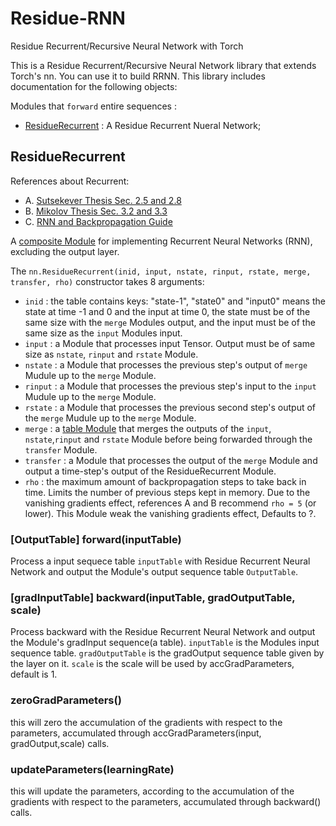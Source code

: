 # Residue-RNN
Residue Recurrent/Recursive Neural Network with Torch

This is a Residue Recurrent/Recursive Neural Network library that extends Torch's nn. 
You can use it to build RRNN.
This library includes documentation for the following objects:

Modules that `forward` entire sequences :

 * [ResidueRecurrent](#rrnn.ResidueRecurrent) : A Residue Recurrent Nueral Network;

<a name='rrnn.ResidueRecurrent'></a>
## ResidueRecurrent ##
References about Recurrent:
 * A. [Sutsekever Thesis Sec. 2.5 and 2.8](http://www.cs.utoronto.ca/~ilya/pubs/ilya_sutskever_phd_thesis.pdf)
 * B. [Mikolov Thesis Sec. 3.2 and 3.3](http://www.fit.vutbr.cz/~imikolov/rnnlm/thesis.pdf)
 * C. [RNN and Backpropagation Guide](http://citeseerx.ist.psu.edu/viewdoc/download?doi=10.1.1.3.9311&rep=rep1&type=pdf)

A [composite Module](https://github.com/torch/nn/blob/master/doc/containers.md#containers) for implementing Recurrent Neural Networks (RNN), excluding the output layer.

The `nn.ResidueRecurrent(inid, input, nstate, rinput, rstate, merge, transfer, rho)` constructor takes 8 arguments:
* `inid` : the table contains keys: "state-1", "state0" and "input0" means the state at time -1 and 0 and the input at time 0, the state must be of the same size with the `merge` Modules output, and the input must be of the same size as the `input` Modules input.
 * `input` : a Module that processes input Tensor. Output must be of same size as `nstate`, `rinput` and `rstate` Module.
 * `nstate` : a Module that processes the previous step's output of `merge` Mudule up to the `merge` Module.
 * `rinput` : a Module that processes the previous step's input to the `input` Mudule up to the `merge` Module.
 * `rstate` : a Module that processes the previous second step's output of the `merge` Mudule up to the `merge` Module.
 * `merge` : a [table Module](https://github.com/torch/nn/blob/master/doc/table.md#table-layers) that merges the outputs of the `input`, `nstate`,`rinput` and `rstate` Module before being forwarded through the `transfer` Module.
 * `transfer` : a Module that processes the output of the `merge` Module and output a time-step's output of the ResidueRecurrent Module.
 * `rho` : the maximum amount of backpropagation steps to take back in time. Limits the number of previous steps kept in memory. Due to the vanishing gradients effect, references A and B recommend `rho = 5` (or lower). This Module weak the vanishing gradients effect, Defaults to ?.

### [OutputTable] forward(inputTable) ###
Process a input sequece table `inputTable` with Residue Recurrent Neural Network and output the Module's output sequence table `OutputTable`.

### [gradInputTable] backward(inputTable, gradOutputTable, scale) ###
Process backward with the Residue Recurrent Neural Network and output the Module's gradInput sequence(a table). `inputTable` is the Modules input sequence table. `gradOutputTable` is the gradOutput sequence table given by the layer on it. `scale` is the scale will be used by accGradParameters, default is 1.

### zeroGradParameters() ###
this will zero the accumulation of the gradients with respect to the parameters, accumulated through accGradParameters(input, gradOutput,scale) calls.

### updateParameters(learningRate) ###
this will update the parameters, according to the accumulation of the gradients with respect to the parameters, accumulated through backward() calls.
